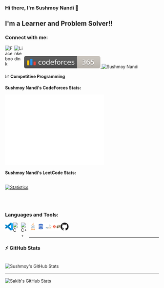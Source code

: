 ### Hi there, I'm Sushmoy Nandi 👋

## I'm a Learner and Problem Solver!!

### Connect with me:

[<img align="left"  width="30px" src="https://github.com/dmhendricks/signature-social-icons/blob/master/icons/round-flat-filled/35px/facebook.png" alt="Facebook"/>][facebook]

<a href="https://www.linkedin.com/in/sushmoy-nandi-737b41307/">
    <img align="left"  width="32px" src="https://github.com/dmhendricks/signature-social-icons/blob/master/icons/round-flat-filled/35px/linkedin.png" alt="Linkedin"/>
</a>
<br />
<br />

<a href="https://codeforces.com/profile/Sushmoy1091">
   <img src="https://raw.githubusercontent.com/sushmoy-nandi/cf-stats/main/output/max_rating.svg" />
</a>
<img src="https://komarev.com/ghpvc/?username=sushmoy-nandi&label=Profile%20views&color=0e75b6&style=flat" alt="Sushmoy Nandi" />

<b>&#128200; Competitive Programming</b> <br>

<b>Sushmoy Nandi's CodeForces Stats: </b> 
<p float="left">
<a href="https://codeforces.com/profile/Sushmoy1091">
    <img height="230px" src="https://raw.githubusercontent.com/sushmoy-nandi/cf-stats/main/output/light_card.svg" alt="Statistics"/>
</a>
</p>
<b>Sushmoy Nandi's LeetCode Stats: </b> <br>
<br>
<p float="left">
<a href="https://leetcode.com/u/learnsushmoysk1091/">
    <img height="230px" src="https://leetcard.jacoblin.cool/learnsushmoysk1091?ext=heatmap" alt="Statistics"/>
</a>
</p>
<br/>
<br/>

### Languages and Tools:

<img align="left" alt="Visual Studio Code" width="26px" src="https://raw.githubusercontent.com/github/explore/80688e429a7d4ef2fca1e82350fe8e3517d3494d/topics/visual-studio-code/visual-studio-code.png" />
<img align="left" alt="C" width="26px" src="https://camo.githubusercontent.com/92ea2ae329c080e1d851d6ad12aeb4ca15a814f980e742318ec3ae1262249926/68747470733a2f2f736b696c6c69636f6e732e6465762f69636f6e733f693d63" />
<img align="left" alt="C++" width="26px" src="https://camo.githubusercontent.com/49bd668a4b89508b88508c17e2dda85f96108a1d644e69eaed828dbb4e0a95d5/68747470733a2f2f736b696c6c69636f6e732e6465762f69636f6e733f693d637070" />
<img align="left" alt="C++" width="26px" src="https://raw.githubusercontent.com/github/explore/80688e429a7d4ef2fca1e82350fe8e3517d3494d/topics/java/java.png" />
<img align="left" alt="SQL" width="26px" src="https://raw.githubusercontent.com/github/explore/80688e429a7d4ef2fca1e82350fe8e3517d3494d/topics/sql/sql.png" />
<img align="left" alt="MySQL" width="26px" src="https://raw.githubusercontent.com/github/explore/80688e429a7d4ef2fca1e82350fe8e3517d3494d/topics/mysql/mysql.png" />
<img align="left" alt="Git" width="26px" src="https://raw.githubusercontent.com/github/explore/80688e429a7d4ef2fca1e82350fe8e3517d3494d/topics/git/git.png" />
<img align="left" alt="GitHub" width="26px" src="https://raw.githubusercontent.com/github/explore/78df643247d429f6cc873026c0622819ad797942/topics/github/github.png" />
<br />
<br />

---
  ### :zap: GitHub Stats
  <br/>
  <img align="center" alt="Sushmoy's GitHub Stats" src="https://github-readme-stats.vercel.app/api?username=sushmoy-nandi&show_icons=true&theme=tokyonight" />
<br />

---
  
  <img align="center"  alt="Sakib's GitHub Stats" src="https://github-readme-stats.vercel.app/api/top-langs/?username=sushmoy-nandi&show_icons=true" />


[facebook]: https://www.facebook.com/bappi.nondi.5


